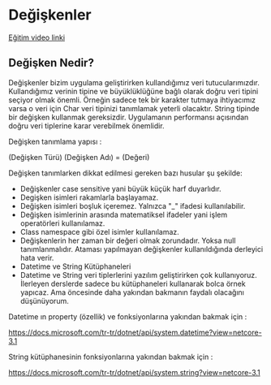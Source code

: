 # Değişkenler

[Eğitim video linki](https://www.youtube.com/watch?v=s7o7-MawYZg)

## Değişken Nedir?

Değişkenler bizim uygulama geliştirirken kullandığımız veri tutucularımızdır. Kullandığımız verinin tipine ve büyüklüklüğüne bağlı olarak doğru veri tipini seçiyor olmak önemli. Örneğin sadece tek bir karakter tutmaya ihtiyacımız varsa o veri için Char veri tipinizi tanımlamak yeterli olacaktır. String tipinde bir değişken kullanmak gereksizdir. Uygulamanın performansı açısından doğru veri tiplerine karar verebilmek önemlidir.

Değişken tanımlama yapısı :

(Değişken Türü) (Değişken Adı) = (Değeri)

Değişken tanımlarken dikkat edilmesi gereken bazı husular şu şekilde:

* Değişkenler case sensitive yani büyük küçük harf duyarlıdır.
* Degişken isimleri rakamlarla başlayamaz.
* Değişken isimleri boşluk içeremez. Yalnızca "_" ifadesi kullanılabilir.
* Değişken isimlerinin arasında matematiksel ifadeler yani işlem operatörleri kullanılamaz.
* Class namespace gibi özel isimler kullanılamaz.
* Değişkenlerin her zaman bir değeri olmak zorundadır. Yoksa null tanımlanmalıdır. Ataması yapılmayan değişkenler kullanıldığında derleyici hata verir.
* Datetime ve String Kütüphaneleri
* Datetime ve String veri tiplerlerini yazılım geliştirirken çok kullanıyoruz. İlerleyen derslerde sadece bu kütüphaneleri kullanarak bolca örnek yapıcaz. Ama öncesinde daha yakından bakmanın faydalı olacağını düşünüyorum.

Datetime ın property (özellik) ve fonksiyonlarına yakından bakmak için :

https://docs.microsoft.com/tr-tr/dotnet/api/system.datetime?view=netcore-3.1

String kütüphanesinin fonksiyonlarına yakından bakmak için :

https://docs.microsoft.com/tr-tr/dotnet/api/system.string?view=netcore-3.1